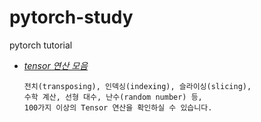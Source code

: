 # pytorch-study
pytorch tutorial

- [*tensor 연산 모음*](https://pytorch.org/docs/stable/torch.html)
    ```
    전치(transposing), 인덱싱(indexing), 슬라이싱(slicing), 
    수학 계산, 선형 대수, 난수(random number) 등, 
    100가지 이상의 Tensor 연산을 확인하실 수 있습니다.
    ```